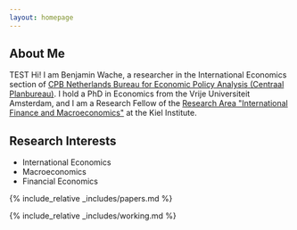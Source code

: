 ```yaml
---
layout: homepage
---
```


## About Me
TEST
 Hi! I am Benjamin Wache, a researcher in the International Economics section of [CPB Netherlands Bureau for Economic Policy Analysis (Centraal Planbureau)](https://www.cpb.nl/en). I hold a PhD in Economics from the Vrije Universiteit Amsterdam, and I am a Research Fellow of the [Research Area "International Finance and Macroeconomics"](https://www.ifw-kiel.de/de/institut/forschungszentren/internationale-finanzmaerkte-und-makrooekonomie/) at the Kiel Institute.

## Research Interests

- International Economics
- Macroeconomics
- Financial Economics

{% include_relative _includes/papers.md %}

{% include_relative _includes/working.md %}
